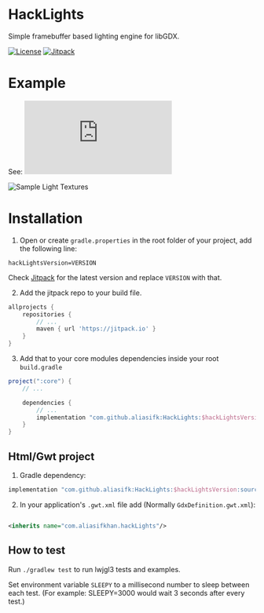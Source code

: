 # HackLights

Simple framebuffer based lighting engine for libGDX.

[![License](https://img.shields.io/github/license/aliasifk/HackLights)](https://github.com/aliasifk/HackLights/blob/main/LICENSE)
[![Jitpack](https://jitpack.io/v/aliasifk/HackLights.svg)](https://jitpack.io/#aliasifk/HackLights)

# Example

See:
![Sample Code](https://github.com/aliasifk/HackLights/blob/master/src/test/java/com/aliasifkhan/hackLights/lwjgl/tests/BasicTest.java)

![Sample Light Textures](https://user-images.githubusercontent.com/55298434/156891366-d28edc23-1c89-40d9-8ac1-0d0c7b061d72.png)


# Installation

1. Open or create `gradle.properties` in the root folder of your project, add the following line:

```properties
hackLightsVersion=VERSION
```

Check [Jitpack](https://jitpack.io/#aliasifk/HackLights/) for the latest version and replace `VERSION` with that.

2. Add the jitpack repo to your build file.

```groovy
allprojects {
    repositories {
        // ...
        maven { url 'https://jitpack.io' }
    }
}
```

3. Add that to your core modules dependencies inside your root `build.gradle`

```groovy
project(":core") {
    // ...

    dependencies {
        // ...
        implementation "com.github.aliasifk:HackLights:$hackLightsVersion"
    }
}
```

## Html/Gwt project

1. Gradle dependency:

```groovy
implementation "com.github.aliasifk:HackLights:$hackLightsVersion:sources"
```

2. In your application's `.gwt.xml` file add (Normally `GdxDefinition.gwt.xml`):

```xml

<inherits name="com.aliasifkhan.hackLights"/>
```

## How to test

Run `./gradlew test` to run lwjgl3 tests and examples.

Set environment variable `SLEEPY` to a millisecond number to sleep between each test. (For example: SLEEPY=3000 would wait 3 seconds after every test.)
